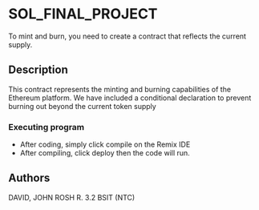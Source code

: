 # SOL_FINAL_PROJECT

To mint and burn, you need to create a contract that reflects the current supply.

## Description

This contract represents the minting and burning capabilities of the Ethereum platform. We have included a conditional declaration to prevent burning out beyond the current token supply


### Executing program

* After coding, simply click compile on the Remix IDE
* After compiling, click deploy then the code will run.


## Authors

DAVID, JOHN ROSH R.
3.2 BSIT (NTC)

